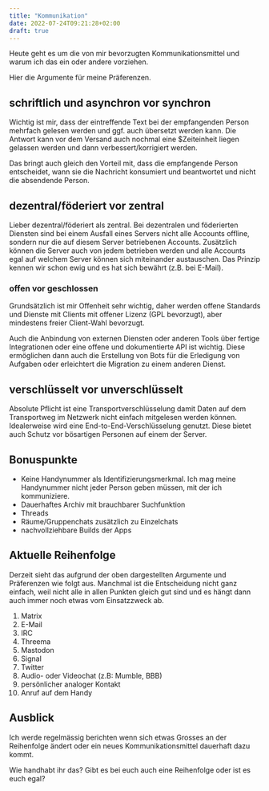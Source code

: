 ```yaml
---
title: "Kommunikation"
date: 2022-07-24T09:21:28+02:00
draft: true
---
```


Heute geht es um die von mir bevorzugten Kommunikationsmittel und warum ich das
ein oder andere vorziehen.

Hier die Argumente für meine Präferenzen.

## schriftlich und asynchron vor synchron

Wichtig ist mir, dass der eintreffende Text bei der empfangenden Person
mehrfach gelesen werden und ggf. auch übersetzt werden kann. Die Antwort kann
vor dem Versand auch nochmal eine $Zeiteinheit liegen gelassen werden und dann
verbessert/korrigiert werden.

Das bringt auch gleich den Vorteil mit, dass die empfangende Person entscheidet,
wann sie die Nachricht konsumiert und beantwortet und nicht die absendende Person.

## dezentral/föderiert vor zentral

Lieber dezentral/föderiert als zentral. Bei dezentralen und föderierten
Diensten sind bei einem Ausfall eines Servers nicht alle Accounts offline,
sondern nur die auf diesem Server betriebenen Accounts. Zusätzlich können die
Server auch von jedem betrieben werden und alle Accounts egal auf welchem
Server können sich miteinander austauschen. Das Prinzip kennen wir schon ewig
und es hat sich bewährt (z.B. bei E-Mail).

### offen vor geschlossen

Grundsätzlich ist mir Offenheit sehr wichtig, daher werden offene Standards und
Dienste mit Clients mit offener Lizenz (GPL bevorzugt), aber mindestens freier
Client-Wahl bevorzugt.

Auch die Anbindung von externen Diensten oder anderen Tools über fertige
Integrationen oder eine offene und dokumentierte API ist wichtig. Diese
ermöglichen dann auch die Erstellung von Bots für die Erledigung von Aufgaben
oder erleichtert die Migration zu einem anderen Dienst.

## verschlüsselt vor unverschlüsselt

Absolute Pflicht ist eine Transportverschlüsselung damit Daten auf dem
Transportweg im Netzwerk nicht einfach mitgelesen werden können. Idealerweise
wird eine End-to-End-Verschlüsselung genutzt. Diese bietet auch Schutz vor
bösartigen Personen auf einem der Server.

## Bonuspunkte
- Keine Handynummer als Identifizierungsmerkmal. Ich mag meine Handynummer
  nicht jeder Person geben müssen, mit der ich kommuniziere.
- Dauerhaftes Archiv mit brauchbarer Suchfunktion
- Threads
- Räume/Gruppenchats zusätzlich zu Einzelchats
- nachvollziehbare Builds der Apps

## Aktuelle Reihenfolge

Derzeit sieht das aufgrund der oben dargestellten Argumente und Präferenzen wie
folgt aus. Manchmal ist die Entscheidung nicht ganz einfach, weil nicht alle in
allen Punkten gleich gut sind und es hängt dann auch immer noch etwas vom
Einsatzzweck ab.

1. Matrix
1. E-Mail
1. IRC
1. Threema
1. Mastodon
1. Signal
1. Twitter
1. Audio- oder Videochat (z.B: Mumble, BBB)
1. persönlicher analoger Kontakt
1. Anruf auf dem Handy

## Ausblick

Ich werde regelmässig berichten wenn sich etwas Grosses an der Reihenfolge
ändert oder ein neues Kommunikationsmittel dauerhaft dazu kommt.

Wie handhabt ihr das? Gibt es bei euch auch eine Reihenfolge oder ist es euch
egal?
